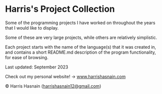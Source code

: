# Harris's Project Collection
Some of the programming projects I have worked on throughout the years that I would like to display.

Some of these are very large projects, while others are relatively simplistic.

Each project starts with the name of the language(s) that it was created in, and contains a short README.md description of the program functionality, for ease of browsing.

Last updated: September 2023

Check out my personal website! -> www.harrishasnain.com

&copy; Harris Hasnain (harrishasnain12@gmail.com)
